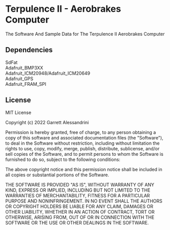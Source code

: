 
# Terpulence II - Aerobrakes Computer

The Software And Sample Data for The Terpulence II Aerobrakes Computer


## Dependencies

SdFat  
Adafruit_BMP3XX  
Adafruit_ICM20948/Adafruit_ICM20649  
Adafruit_GPS  
Adafruit_FRAM_SPI  

## License

MIT License

Copyright (c) 2022 Garrett Alessandrini

Permission is hereby granted, free of charge, to any person obtaining a copy
of this software and associated documentation files (the "Software"), to deal
in the Software without restriction, including without limitation the rights
to use, copy, modify, merge, publish, distribute, sublicense, and/or sell
copies of the Software, and to permit persons to whom the Software is
furnished to do so, subject to the following conditions:

The above copyright notice and this permission notice shall be included in all
copies or substantial portions of the Software.

THE SOFTWARE IS PROVIDED "AS IS", WITHOUT WARRANTY OF ANY KIND, EXPRESS OR
IMPLIED, INCLUDING BUT NOT LIMITED TO THE WARRANTIES OF MERCHANTABILITY,
FITNESS FOR A PARTICULAR PURPOSE AND NONINFRINGEMENT. IN NO EVENT SHALL THE
AUTHORS OR COPYRIGHT HOLDERS BE LIABLE FOR ANY CLAIM, DAMAGES OR OTHER
LIABILITY, WHETHER IN AN ACTION OF CONTRACT, TORT OR OTHERWISE, ARISING FROM,
OUT OF OR IN CONNECTION WITH THE SOFTWARE OR THE USE OR OTHER DEALINGS IN THE
SOFTWARE.